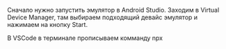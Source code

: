 Сначало нужно запустить эмулятор в Android Studio.  Заходим в Virtual Device Manager, там выбираем подходящий девайс эмулятор и нажимаем на кнопку Start.

В VSCode в терминале прописываем комманду 
npx 

